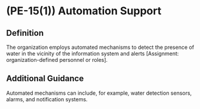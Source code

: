 
# (PE-15(1)) Automation Support

## Definition

The organization employs automated mechanisms to detect the presence of water in the vicinity of the information system and alerts [Assignment: organization-defined personnel or roles].

## Additional Guidance

Automated mechanisms can include, for example, water detection sensors, alarms, and notification systems.
